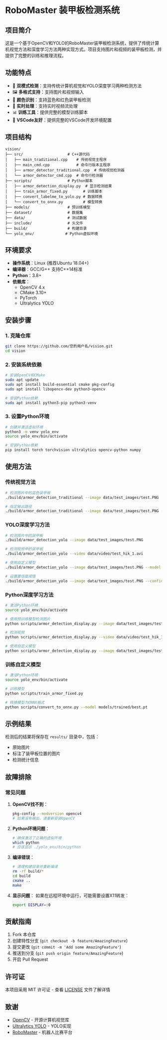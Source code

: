 # RoboMaster 装甲板检测系统

## 项目简介

这是一个基于OpenCV和YOLO的RoboMaster装甲板检测系统，提供了传统计算机视觉方法和深度学习方法两种实现方式。项目支持图片和视频的装甲板检测，并提供了完整的训练和推理流程。

## 功能特点

- 🎯 **双模式检测**：支持传统计算机视觉和YOLO深度学习两种检测方法
- 🖼️ **多格式支持**：支持图片和视频输入
- 🎨 **颜色识别**：支持蓝色和红色装甲板检测
- 🚀 **实时处理**：支持实时视频流处理
- 📊 **训练工具**：提供完整的模型训练脚本
- 🔧 **VSCode友好**：提供完整的VSCode开发环境配置

## 项目结构

```
vision/
├── src/                    # C++源代码
│   ├── main_traditional.cpp    # 传统视觉主程序
│   ├── main_cmd.cpp            # 命令行版本主程序
│   ├── armor_detector_traditional.cpp  # 传统视觉检测器
│   └── armor_detector_cmd.cpp  # 命令行检测器
├── scripts/                # Python脚本
│   ├── armor_detection_display.py  # 显示检测结果
│   ├── train_armor_fixed.py       # 训练脚本
│   ├── convert_labelme_to_yolo.py # 数据转换
│   └── convert_to_onnx.py         # 模型转换
├── models/                 # 预训练模型
├── dataset/                # 数据集
├── data/                   # 测试数据
├── include/                # 头文件
├── build/                  # 构建目录
└── yolo_env/              # Python虚拟环境
```

## 环境要求

- **操作系统**：Linux (推荐Ubuntu 18.04+)
- **编译器**：GCC/G++ 支持C++14标准
- **Python**：3.8+
- **依赖库**：
  - OpenCV 4.x
  - CMake 3.10+
  - PyTorch
  - Ultralytics YOLO

## 安装步骤

### 1. 克隆仓库

```bash
git clone https://github.com/您的用户名/vision.git
cd vision
```

### 2. 安装系统依赖

```bash
# 安装OpenCV和CMake
sudo apt update
sudo apt install build-essential cmake pkg-config
sudo apt install libopencv-dev python3-opencv

# 安装Python依赖
sudo apt install python3-pip python3-venv
```

### 3. 设置Python环境

```bash
# 创建并激活虚拟环境
python3 -m venv yolo_env
source yolo_env/bin/activate

# 安装Python依赖
pip install torch torchvision ultralytics opencv-python numpy
```

## 使用方法

### 传统视觉方法

```bash
# 检测图片中的蓝色装甲板
./build/armor_detection_traditional --image data/test_images/test.PNG

# 指定输出路径
./build/armor_detection_traditional --image data/test_images/test.PNG --output ./results/
```

### YOLO深度学习方法

```bash
# 检测图片中的装甲板
./build/armor_detection_yolo --image data/test_images/test.PNG

# 检测视频中的装甲板
./build/armor_detection_yolo --video data/video/test_hik_1.avi

# 使用自定义模型
./build/armor_detection_yolo --image data/test_images/test.PNG --model models/trained/best.pt

# 设置置信度阈值
./build/armor_detection_yolo --image data/test_images/test.PNG --confidence 0.5
```

### Python深度学习方法

```bash
# 激活Python环境
source yolo_env/bin/activate

# 使用预训练模型检测图片
python scripts/armor_detection_display.py --image data/test_images/test.PNG

# 检测视频
python scripts/armor_detection_display.py --video data/video/test_hik_1.avi

# 使用自定义模型
python scripts/armor_detection_display.py --image data/test_images/test.PNG --model models/trained/best.pt
```

### 训练自定义模型

```bash
# 激活Python环境
source yolo_env/bin/activate

# 训练模型
python scripts/train_armor_fixed.py

# 转换模型为ONNX格式
python scripts/convert_to_onnx.py --model models/trained/best.pt
```

## 示例结果

检测后的结果将保存在 `results/` 目录中，包括：
- 原始图片
- 标注了装甲板位置的图片
- 检测统计信息

## 故障排除

### 常见问题

1. **OpenCV找不到**：
   ```bash
   pkg-config --modversion opencv4
   # 如果没有输出，请重新安装OpenCV
   ```

2. **Python环境问题**：
   ```bash
   # 确保激活了正确的虚拟环境
   which python
   # 应该显示 ./yolo_env/bin/python
   ```

3. **编译错误**：
   ```bash
   # 清理构建目录并重新编译
   rm -rf build/*
   cd build
   cmake ..
   make
   ```

4. **显示问题**：
   如果在远程环境中运行，可能需要设置X11转发：
   ```bash
   export DISPLAY=:0
   ```

## 贡献指南

1. Fork 本仓库
2. 创建特性分支 (`git checkout -b feature/AmazingFeature`)
3. 提交更改 (`git commit -m 'Add some AmazingFeature'`)
4. 推送到分支 (`git push origin feature/AmazingFeature`)
5. 开启 Pull Request

## 许可证

本项目采用 MIT 许可证 - 查看 [LICENSE](LICENSE) 文件了解详情

## 致谢

- [OpenCV](https://opencv.org/) - 开源计算机视觉库
- [Ultralytics YOLO](https://ultralytics.com/) - YOLO实现
- [RoboMaster](https://www.robomaster.com/) - 机器人比赛平台
